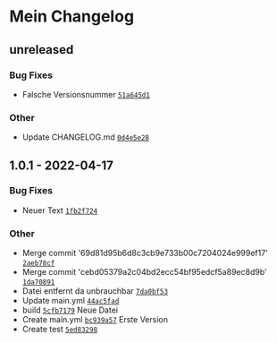 # Mein Changelog

## unreleased

### Bug Fixes

- Falsche Versionsnummer [`51a645d1`](https://github.com/puppyspike/spikes-plugin/commit/51a645d1b6d46070ab92b8ce07fc20e1102c216f)

### Other

- Update CHANGELOG.md [`0d4e5e28`](https://github.com/puppyspike/spikes-plugin/commit/0d4e5e2805c48c8caf133b53833a3a0ed288284c)

## 1.0.1 - 2022-04-17

### Bug Fixes

- Neuer Text [`1fb2f724`](https://github.com/puppyspike/spikes-plugin/commit/1fb2f724c8d1b69e694f601b6b4850f226252c3a)

### Other

- Merge commit '69d81d95b6d8c3cb9e733b00c7204024e999ef17' [`2aeb78cf`](https://github.com/puppyspike/spikes-plugin/commit/2aeb78cf84509d2fe3b41f70d93f1271f28f627d)
- Merge commit 'cebd05379a2c04bd2ecc54bf95edcf5a89ec8d9b' [`1da70891`](https://github.com/puppyspike/spikes-plugin/commit/1da7089177adf0d10943cfd44fafd8d25d8e92cb)
- Datei entfernt da unbrauchbar [`7da0bf53`](https://github.com/puppyspike/spikes-plugin/commit/7da0bf530370e2adafafdb9902b28ff62c23554f)
- Update main.yml [`44ac5fad`](https://github.com/puppyspike/spikes-plugin/commit/44ac5fad729dbf3b105b6c077d1f0072bc88ed43)
- build [`5cfb7179`](https://github.com/puppyspike/spikes-plugin/commit/5cfb7179b8a4765ce4fb2d6b4e5b45a7f852ab79)
Neue Datei
- Create main.yml [`bc939a57`](https://github.com/puppyspike/spikes-plugin/commit/bc939a5776f5aa6242b7256f48d58dd883791ff6)
Erste Version
- Create test [`5ed83298`](https://github.com/puppyspike/spikes-plugin/commit/5ed8329891ac682e756f4273e21b901f3bc9dcab)